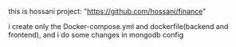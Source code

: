 this is hossani project: "https://github.com/hossani/finance"

i create only the Docker-compose.yml and dockerfile(backend and frontend), and i do some changes in mongodb config
